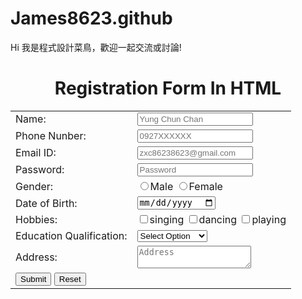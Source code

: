 # James8623.github
Hi 我是程式設計菜鳥，歡迎一起交流或討論!

<html>
    <head>
        <title>Registration form</title>
    </head>
    <body>
        <h1 style=text-align:center>Registration Form In HTML</h1>
        <form>
            <table>
                <tr>
                    <td>
                        Name:
                    </td>
                    <td>
                        <input type="text" placeholder="Yung Chun Chan" name="">
                    </td>
                </tr>
                <tr>
                    <td>
                        Phone Nunber:
                    </td>
                    <td>
                        <input type="phone" placeholder="0927XXXXXX" name="">
                    </td>
                </tr>
                <tr>
                    <td>
                        Email ID:
                    </td>
                    <td>
                        <input type="email" placeholder="zxc86238623@gmail.com" name="">
                    </td>
                </tr>
                <tr>
                    <td>
                        Password:
                    </td>
                    <td>
                        <input type="password" placeholder="Password" name="">
                    </td>
                </tr>
                <tr>
                    <td>
                        Gender:
                    </td>
                    <td>
                        <input type="radio"  name="gender">Male
                        <input type="radio"  name="gender">Female
                    </td>
                </tr>
                <tr>
                    <td>
                        Date of Birth:
                    </td>
                    <td>
                        <input type="date">
                    </td>
                </tr>
                <tr>
                    <td>
                        Hobbies:
                    </td>
                    <td>
                        <input type="checkbox" singing>singing
                        <input type="checkbox" dancing>dancing
                        <input type="checkbox" playing>playing
                    </td>
                </tr>
                <tr>
                    <td>
                        Education Qualification:
                    </td>
                    <td>
                        <select>
                            <option>Select Option</option>
                            <option>10+2</option>
                            <option>Graduation</option>
                            <option>Postgraduation</option>
                        </select>
                    </td>
                </tr>
                <tr>
                    <td>
                        Address:
                    </td>
                    <td>
                        <textarea row="4" col="15" placeholder="Address"></textarea>
                    </td>
                </tr>
                <tr>
                    <td>
                        <input type="submit" value="Submit">
                        <input type="reset" value="Reset">
                    </td>
                </tr>
            </table>
        </form>
    </body>
</html>
